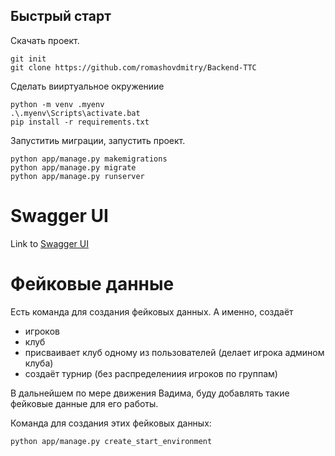 ## Быстрый старт


Скачать проект.
```
git init
git clone https://github.com/romashovdmitry/Backend-TTC
```
Сделать вииртуальное окружениие
```
python -m venv .myenv
.\.myenv\Scripts\activate.bat  
pip install -r requirements.txt
```

Запуститиь миграции, запустить проект.
```
python app/manage.py makemigrations
python app/manage.py migrate
python app/manage.py runserver
```

# Swagger UI

Link to [Swagger UI](http://127.0.0.1:8000/api/docs/)

# Фейковые данные

Есть команда для создания фейковых данных. А именно, создаёт
- игроков
- клуб
- присваивает клуб одному из пользователей (делает игрока админом клуба)
- создаёт турнир (без распределениия игроков по группам)

В дальнейшем по мере движения Вадима, буду добавлять такие фейковые данные для его работы. 

Команда для создания этих фейковых данных: 
```
python app/manage.py create_start_environment
```
